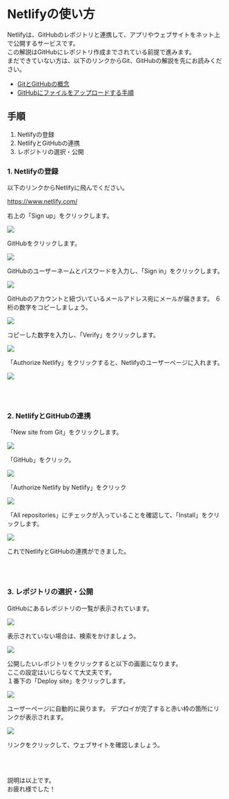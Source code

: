 # Netlifyの使い方

Netlifyは、GitHubのレポジトリと連携して、アプリやウェブサイトをネット上で公開するサービスです。<br>
この解説はGitHubにレポジトリ作成までされている前提で進みます。<br>
まだできていない方は、以下のリンクからGit、GitHubの解説を先にお読みください。

* [GitとGitHubの概念](https://github.com/NexSeed00/git_basic)
* [GitHubにファイルをアップロードする手順](https://github.com/NexSeed00/github)

## 手順

1. Netlifyの登録
2. NetlifyとGitHubの連携
3. レポジトリの選択・公開

### 1. Netlifyの登録

以下のリンクからNetlifyに飛んでください。

https://www.netlify.com/

右上の「Sign up」をクリックします。


![](img/netlify_0.png)

GitHubをクリックします。

![](img/netlify_1.png)

GitHubのユーザーネームとパスワードを入力し、「Sign in」をクリックします。

![](img/netlify_2.png)

GitHubのアカウントと紐づいているメールアドレス宛にメールが届きます。
６桁の数字をコピーしましょう。

![](img/netlify_4.png)

コピーした数字を入力し、「Verify」をクリックします。

![](img/netlify_3.png)

「Authorize Netlify」をクリックすると、Netlifyのユーザーページに入れます。

![](img/netlify_5.png)

<br><br>

### 2. NetlifyとGitHubの連携

「New site from Git」をクリックします。

![](img/netlify_6.png)

「GitHub」をクリック。

![](img/netlify_7.png)

「Authorize Netlify by Netlify」をクリック

![](img/netlify_8.png)

「All repositories」にチェックが入っていることを確認して、「Install」をクリックします。

![](img/netlify_9.png)

これでNetlifyとGitHubの連携ができました。

<br><br>

### 3. レポジトリの選択・公開

GitHubにあるレポジトリの一覧が表示されています。

![](img/netlify_10.png)

表示されていない場合は、検索をかけましょう。

![](img/netlify_11.png)

公開したいレポジトリをクリックすると以下の画面になります。<br>
ここの設定はいじらなくて大丈夫です。<br>
１番下の「Deploy site」をクリックします。

![](img/netlify_12.png)

ユーザーページに自動的に戻ります。
デプロイが完了すると赤い枠の箇所にリンクが表示されます。

![](img/netlify_13.png)

リンクをクリックして、ウェブサイトを確認しましょう。

<br><br>

説明は以上です。<br>
お疲れ様でした！
